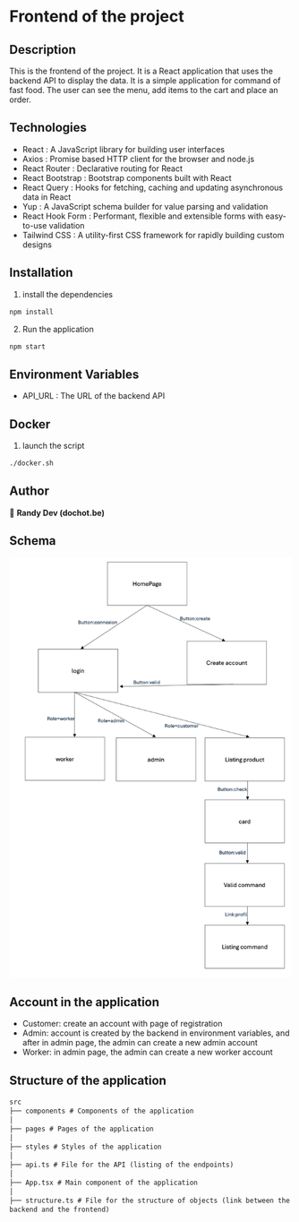 # Frontend of the project

## Description
This is the frontend of the project. It is a React application that uses the backend API to display the data. 
It is a simple application for command of fast food. The user can see the menu, add items to the cart and place an order.

## Technologies
- React : A JavaScript library for building user interfaces
- Axios : Promise based HTTP client for the browser and node.js
- React Router : Declarative routing for React
- React Bootstrap : Bootstrap components built with React
- React Query : Hooks for fetching, caching and updating asynchronous data in React
- Yup : A JavaScript schema builder for value parsing and validation
- React Hook Form : Performant, flexible and extensible forms with easy-to-use validation
- Tailwind CSS : A utility-first CSS framework for rapidly building custom designs

## Installation

1. install the dependencies
```bash
npm install
```

2. Run the application
```bash
npm start
```

## Environment Variables
- API_URL : The URL of the backend API

## Docker
1. launch the script
```bash 
./docker.sh
```

## Author

👤 **Randy Dev (dochot.be)**


## Schema

![schema](./documents/schema.png)


## Account in the application

- Customer: create an account with page of registration
- Admin: account is created by the backend in environment variables, and after in admin page, the admin can create a new admin account
- Worker: in admin page, the admin can create a new worker account


## Structure of the application

```text
src
├── components # Components of the application
│   
├── pages # Pages of the application
│
├── styles # Styles of the application
│
├── api.ts # File for the API (listing of the endpoints)
│
├── App.tsx # Main component of the application
│
├── structure.ts # File for the structure of objects (link between the backend and the frontend)
```